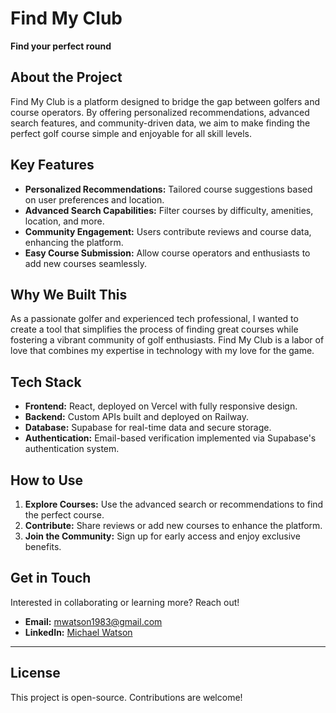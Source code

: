 # Find My Club

**Find your perfect round**

## About the Project
Find My Club is a platform designed to bridge the gap between golfers and course operators. By offering personalized recommendations, advanced search features, and community-driven data, we aim to make finding the perfect golf course simple and enjoyable for all skill levels.

## Key Features
- **Personalized Recommendations:** Tailored course suggestions based on user preferences and location.
- **Advanced Search Capabilities:** Filter courses by difficulty, amenities, location, and more.
- **Community Engagement:** Users contribute reviews and course data, enhancing the platform.
- **Easy Course Submission:** Allow course operators and enthusiasts to add new courses seamlessly.

## Why We Built This
As a passionate golfer and experienced tech professional, I wanted to create a tool that simplifies the process of finding great courses while fostering a vibrant community of golf enthusiasts. Find My Club is a labor of love that combines my expertise in technology with my love for the game.

## Tech Stack
- **Frontend:** React, deployed on Vercel with fully responsive design.
- **Backend:** Custom APIs built and deployed on Railway.
- **Database:** Supabase for real-time data and secure storage.
- **Authentication:** Email-based verification implemented via Supabase's authentication system.

## How to Use
1. **Explore Courses:** Use the advanced search or recommendations to find the perfect course.
2. **Contribute:** Share reviews or add new courses to enhance the platform.
3. **Join the Community:** Sign up for early access and enjoy exclusive benefits.

## Get in Touch
Interested in collaborating or learning more? Reach out!
- **Email:** [mwatson1983@gmail.com](mailto:mwatson1983@gmail.com?subject=I'm%20interested%20in%20Find%20My%20Club)
- **LinkedIn:** [Michael Watson](https://www.linkedin.com/in/michaeljameswatson)

---

## License
This project is open-source. Contributions are welcome!
